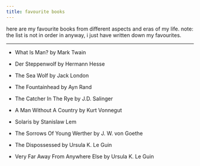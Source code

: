 ```yaml
---
title: favourite books
---
```


here are my favourite books from different aspects and eras of my life. 
note: the list is not in order in anyway, i just have written down my favourites.

---

- What Is Man? by Mark Twain

- Der Steppenwolf by Hermann Hesse

- The Sea Wolf by Jack London

- The Fountainhead by Ayn Rand

- The Catcher In The Rye by J.D. Salinger

- A Man Without A Country by Kurt Vonnegut

- Solaris by Stanislaw Lem

- The Sorrows Of Young Werther by J. W. von Goethe

- The Dispossessed by Ursula K. Le Guin

- Very Far Away From Anywhere Else by Ursula K. Le Guin
